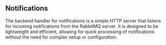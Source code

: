## Notifications
The backend handler for notifications is a simple HTTP server that listens for incoming notifications from the RabbitMQ server. It is designed to be lightweight and efficient, allowing for quick processing of notifications without the need for complex setup or configuration.
